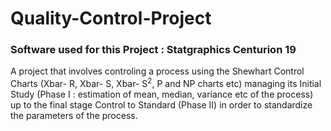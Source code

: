 # Quality-Control-Project
### Software used for this Project : Statgraphics Centurion 19
A project that involves controling a process using the Shewhart Control Charts (Xbar- $\mathrm{R}$, Xbar- $\mathrm{S}$, Xbar- $\mathrm{S}^2$, $\mathrm{P}$ and $\mathrm{NP}$ charts etc) managing its Initial Study (Phase I : estimation of mean, median, variance etc of the process) up to the final stage Control to Standard (Phase II) in order to standardize the parameters of the process.
